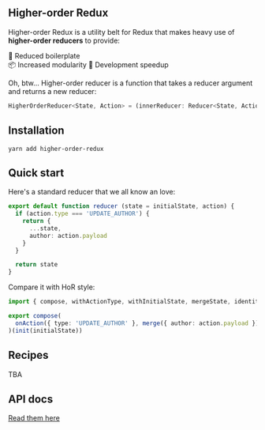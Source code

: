 Higher-order Redux
-----

Higher-order Redux is a utility belt for Redux that makes
heavy use of **higher-order reducers** to provide:

🔩 Reduced boilerplate  
📦 Increased modularity
🚄 Development speedup

Oh, btw... Higher-order reducer is a function that takes a reducer argument and returns a new reducer:

```typescript
HigherOrderReducer<State, Action> = (innerReducer: Reducer<State, Action>): Reducer<State, Action>
```

## Installation

```
yarn add higher-order-redux
```


## Quick start

Here's a standard reducer that we all know an love:

```typescript
export default function reducer (state = initialState, action) {
  if (action.type === 'UPDATE_AUTHOR') {
    return {
      ...state,
      author: action.payload
    }
  }

  return state
}
```

Compare it with HoR style:

```typescript
import { compose, withActionType, withInitialState, mergeState, identity } from 'redux-hor'

export compose(
  onAction({ type: 'UPDATE_AUTHOR' }, merge({ author: action.payload }))
)(init(initialState))
```


## Recipes

TBA


## API docs

[Read them here](./API.md)
